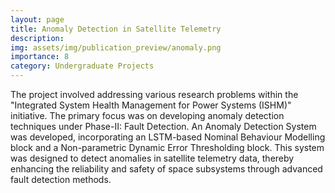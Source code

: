 ```yaml
---
layout: page
title: Anomaly Detection in Satellite Telemetry
description: 
img: assets/img/publication_preview/anomaly.png
importance: 8
category: Undergraduate Projects
---
```


The project involved addressing various research problems within the "Integrated System Health Management for Power Systems (ISHM)" initiative. The primary focus was on developing anomaly detection techniques under Phase-II: Fault Detection. An Anomaly Detection System was developed, incorporating an LSTM-based Nominal Behaviour Modelling block and a Non-parametric Dynamic Error Thresholding block. This system was designed to detect anomalies in satellite telemetry data, thereby enhancing the reliability and safety of space subsystems through advanced fault detection methods.